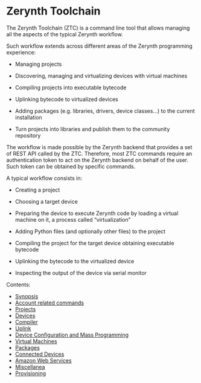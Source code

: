 # Zerynth Toolchain

The Zerynth Toolchain (ZTC) is a command line tool that allows managing all the aspects of the typical Zerynth workflow.

Such workflow extends across different areas of the Zerynth programming experience:


* Managing projects


* Discovering, managing and virtualizing devices with virtual machines


* Compiling projects into executable bytecode


* Uplinking bytecode to virtualized devices


* Adding  packages (e.g. libraries, drivers, device classes…) to the current installation


* Turn projects into libraries and publish them to the community repository

The workflow is made possible by the Zerynth backend that provides a set of REST API called by the ZTC.
Therefore, most ZTC commands require an authentication token to act on the Zerynth backend on behalf of the user. Such token can be obtained by specific commands.

A typical workflow consists in:


* Creating a project


* Choosing a target device


* Preparing the device to execute Zerynth code by loading a virtual machine on it, a process called “virtualization”


* Adding Python files (and optionally other files) to the project


* Compiling the project for the target device obtaining executable bytecode


* Uplinking the bytecode to the virtualized device


* Inspecting the output of the device via serial monitor

Contents:

-   [Synopsis](https://newtestdocs.zerynth.com/latest/reference/core/toolchain/docs/ztc/ "Synopsis")
-   [Account related commands](https://newtestdocs.zerynth.com/latest/reference/core/toolchain/docs/user_usercmd/ "Account related commands")
-   [Projects](https://newtestdocs.zerynth.com/latest/reference/core/toolchain/docs/projects_projectcmd/ "Projects")
-   [Devices](https://newtestdocs.zerynth.com/latest/reference/core/toolchain/docs/devices_devcmd/ "Devices")
-   [Compiler](https://newtestdocs.zerynth.com/latest/reference/core/toolchain/docs/compiler_compilercmd/ "Compiler")
-   [Uplink](https://newtestdocs.zerynth.com/latest/reference/core/toolchain/docs/uplinker_uplinker/ "Uplink")
-   [Device Configuration and Mass Programming](https://newtestdocs.zerynth.com/latest/reference/core/toolchain/docs/uplinker_massprog/ "Device Configuration and Mass Programming")
-   [Virtual Machines](https://newtestdocs.zerynth.com/latest/reference/core/toolchain/docs/virtualmachines_vmcmd/ "Virtual Machines")
-   [Packages](https://newtestdocs.zerynth.com/latest/reference/core/toolchain/docs/packages_packagecmd/ "Packages")
-   [Connected Devices](https://newtestdocs.zerynth.com/latest/reference/core/toolchain/docs/things_thingcmd/ "Connected Devices")
-   [Amazon Web Services](https://newtestdocs.zerynth.com/latest/reference/core/toolchain/docs/aws_awscmd/ "Amazon Web Services")
-   [Miscellanea](https://newtestdocs.zerynth.com/latest/reference/core/toolchain/docs/misc_misccmd/ "Miscellanea")
-   [Provisioning](https://newtestdocs.zerynth.com/latest/reference/core/toolchain/docs/provisioning_provisioningcmd/ "Provisioning")
<!--stackedit_data:
eyJoaXN0b3J5IjpbLTU3MDUxOTczNV19
-->